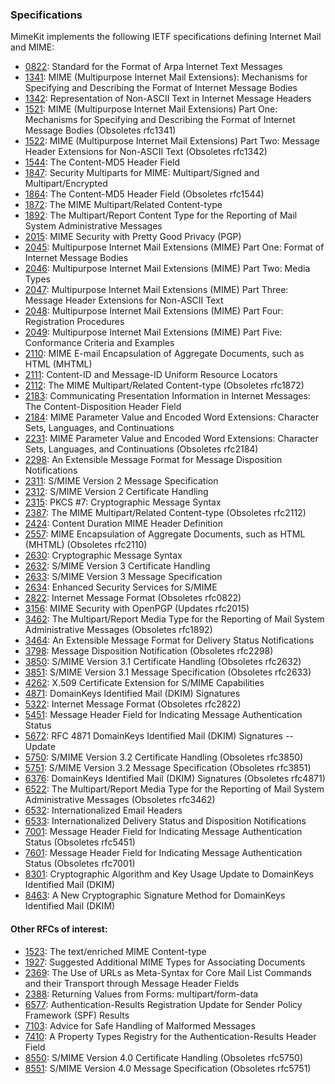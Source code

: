 ### Specifications

MimeKit implements the following IETF specifications defining Internet Mail and MIME:

* [0822](http://tools.ietf.org/html/rfc0822): Standard for the Format of Arpa Internet Text Messages
* [1341](http://tools.ietf.org/html/rfc1341): MIME (Multipurpose Internet Mail Extensions): Mechanisms for Specifying and Describing the Format of Internet Message Bodies
* [1342](http://tools.ietf.org/html/rfc1342): Representation of Non-ASCII Text in Internet Message Headers
* [1521](http://tools.ietf.org/html/rfc1521): MIME (Multipurpose Internet Mail Extensions) Part One: Mechanisms for Specifying and Describing the Format of Internet Message Bodies (Obsoletes rfc1341)
* [1522](http://tools.ietf.org/html/rfc1522): MIME (Multipurpose Internet Mail Extensions) Part Two: Message Header Extensions for Non-ASCII Text (Obsoletes rfc1342)
* [1544](http://tools.ietf.org/html/rfc1544): The Content-MD5 Header Field
* [1847](http://tools.ietf.org/html/rfc1847): Security Multiparts for MIME: Multipart/Signed and Multipart/Encrypted
* [1864](http://tools.ietf.org/html/rfc1864): The Content-MD5 Header Field (Obsoletes rfc1544)
* [1872](http://tools.ietf.org/html/rfc1872): The MIME Multipart/Related Content-type
* [1892](http://tools.ietf.org/html/rfc1892): The Multipart/Report Content Type for the Reporting of  Mail System Administrative Messages
* [2015](http://tools.ietf.org/html/rfc2015): MIME Security with Pretty Good Privacy (PGP)
* [2045](http://tools.ietf.org/html/rfc2045): Multipurpose Internet Mail Extensions (MIME) Part One: Format of Internet Message Bodies
* [2046](http://tools.ietf.org/html/rfc2046): Multipurpose Internet Mail Extensions (MIME) Part Two: Media Types
* [2047](http://tools.ietf.org/html/rfc2047): Multipurpose Internet Mail Extensions (MIME) Part Three: Message Header Extensions for Non-ASCII Text
* [2048](http://tools.ietf.org/html/rfc2048): Multipurpose Internet Mail Extensions (MIME) Part Four: Registration Procedures
* [2049](http://tools.ietf.org/html/rfc2049): Multipurpose Internet Mail Extensions (MIME) Part Five: Conformance Criteria and Examples
* [2110](http://tools.ietf.org/html/rfc2110): MIME E-mail Encapsulation of Aggregate Documents, such as HTML (MHTML)
* [2111](http://tools.ietf.org/html/rfc2111): Content-ID and Message-ID Uniform Resource Locators
* [2112](http://tools.ietf.org/html/rfc2112): The MIME Multipart/Related Content-type (Obsoletes rfc1872)
* [2183](http://tools.ietf.org/html/rfc2183): Communicating Presentation Information in Internet Messages: The Content-Disposition Header Field
* [2184](http://tools.ietf.org/html/rfc2184): MIME Parameter Value and Encoded Word Extensions: Character Sets, Languages, and Continuations
* [2231](http://tools.ietf.org/html/rfc2231): MIME Parameter Value and Encoded Word Extensions: Character Sets, Languages, and Continuations (Obsoletes rfc2184)
* [2298](http://tools.ietf.org/html/rfc2298): An Extensible Message Format for Message Disposition Notifications
* [2311](http://tools.ietf.org/html/rfc2311): S/MIME Version 2 Message Specification
* [2312](http://tools.ietf.org/html/rfc2312): S/MIME Version 2 Certificate Handling
* [2315](http://tools.ietf.org/html/rfc2315): PKCS #7: Cryptographic Message Syntax
* [2387](http://tools.ietf.org/html/rfc2387): The MIME Multipart/Related Content-type (Obsoletes rfc2112)
* [2424](http://tools.ietf.org/html/rfc2424): Content Duration MIME Header Definition
* [2557](http://tools.ietf.org/html/rfc2557): MIME Encapsulation of Aggregate Documents, such as HTML (MHTML) (Obsoletes rfc2110)
* [2630](http://tools.ietf.org/html/rfc2630): Cryptographic Message Syntax
* [2632](http://tools.ietf.org/html/rfc2632): S/MIME Version 3 Certificate Handling
* [2633](http://tools.ietf.org/html/rfc2633): S/MIME Version 3 Message Specification
* [2634](http://tools.ietf.org/html/rfc2634): Enhanced Security Services for S/MIME
* [2822](http://tools.ietf.org/html/rfc2822): Internet Message Format (Obsoletes rfc0822)
* [3156](http://tools.ietf.org/html/rfc3156): MIME Security with OpenPGP (Updates rfc2015)
* [3462](http://tools.ietf.org/html/rfc3462): The Multipart/Report Media Type for the Reporting of Mail System Administrative Messages (Obsoletes rfc1892)
* [3464](http://tools.ietf.org/html/rfc3464): An Extensible Message Format for Delivery Status Notifications
* [3798](http://tools.ietf.org/html/rfc3798): Message Disposition Notification (Obsoletes rfc2298)
* [3850](http://tools.ietf.org/html/rfc3850): S/MIME Version 3.1 Certificate Handling (Obsoletes rfc2632)
* [3851](http://tools.ietf.org/html/rfc3851): S/MIME Version 3.1 Message Specification (Obsoletes rfc2633)
* [4262](http://tools.ietf.org/html/rfc4262): X.509 Certificate Extension for S/MIME Capabilities
* [4871](http://tools.ietf.org/html/rfc4871): DomainKeys Identified Mail (DKIM) Signatures
* [5322](http://tools.ietf.org/html/rfc5322): Internet Message Format (Obsoletes rfc2822)
* [5451](http://tools.ietf.org/html/rfc5451): Message Header Field for Indicating Message Authentication Status
* [5672](http://tools.ietf.org/html/rfc5672): RFC 4871 DomainKeys Identified Mail (DKIM) Signatures -- Update
* [5750](http://tools.ietf.org/html/rfc5750): S/MIME Version 3.2 Certificate Handling (Obsoletes rfc3850)
* [5751](http://tools.ietf.org/html/rfc5751): S/MIME Version 3.2 Message Specification (Obsoletes rfc3851)
* [6376](http://tools.ietf.org/html/rfc6376): DomainKeys Identified Mail (DKIM) Signatures (Obsoletes rfc4871)
* [6522](http://tools.ietf.org/html/rfc6522): The Multipart/Report Media Type for the Reporting of Mail System Administrative Messages (Obsoletes rfc3462)
* [6532](http://tools.ietf.org/html/rfc6532): Internationalized Email Headers
* [6533](http://tools.ietf.org/html/rfc6533): Internationalized Delivery Status and Disposition Notifications
* [7001](http://tools.ietf.org/html/rfc7001): Message Header Field for Indicating Message Authentication Status (Obsoletes rfc5451)
* [7601](http://tools.ietf.org/html/rfc7601): Message Header Field for Indicating Message Authentication Status (Obsoletes rfc7001)
* [8301](http://tools.ietf.org/html/rfc8301): Cryptographic Algorithm and Key Usage Update to DomainKeys Identified Mail (DKIM)
* [8463](http://tools.ietf.org/html/rfc8463): A New Cryptographic Signature Method for DomainKeys Identified Mail (DKIM)

#### Other RFCs of interest:

* [1523](http://tools.ietf.org/html/rfc1523): The text/enriched MIME Content-type
* [1927](http://tools.ietf.org/html/rfc1927): Suggested Additional MIME Types for Associating Documents
* [2369](http://tools.ietf.org/html/rfc2369): The Use of URLs as Meta-Syntax for Core Mail List Commands and their Transport through Message Header Fields
* [2388](http://tools.ietf.org/html/rfc2388): Returning Values from Forms: multipart/form-data
* [6577](http://tools.ietf.org/html/rfc6577): Authentication-Results Registration Update for Sender Policy Framework (SPF) Results
* [7103](http://tools.ietf.org/html/rfc7103): Advice for Safe Handling of Malformed Messages
* [7410](http://tools.ietf.org/html/rfc7410): A Property Types Registry for the Authentication-Results Header Field
* [8550](http://tools.ietf.org/html/rfc8550): S/MIME Version 4.0 Certificate Handling (Obsoletes rfc5750)
* [8551](http://tools.ietf.org/html/rfc8551): S/MIME Version 4.0 Message Specification (Obsoletes rfc5751)
